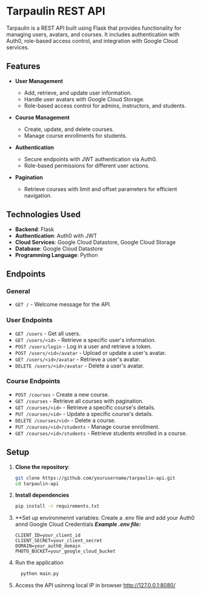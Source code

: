 # Tarpaulin REST API

Tarpaulin is a REST API built using Flask that provides functionality for managing users, avatars, and courses. It includes authentication with Auth0, role-based access control, and integration with Google Cloud services.

## Features

- **User Management**
  - Add, retrieve, and update user information.
  - Handle user avatars with Google Cloud Storage.
  - Role-based access control for admins, instructors, and students.

- **Course Management**
  - Create, update, and delete courses.
  - Manage course enrollments for students.

- **Authentication**
  - Secure endpoints with JWT authentication via Auth0.
  - Role-based permissions for different user actions.

- **Pagination**
  - Retrieve courses with limit and offset parameters for efficient navigation.

## Technologies Used

- **Backend**: Flask
- **Authentication**: Auth0 with JWT
- **Cloud Services**: Google Cloud Datastore, Google Cloud Storage
- **Database**: Google Cloud Datastore
- **Programming Language**: Python

## Endpoints

### General
- `GET /` - Welcome message for the API.

### User Endpoints
- `GET /users` - Get all users.
- `GET /users/<id>` - Retrieve a specific user's information.
- `POST /users/login` - Log in a user and retrieve a token.
- `POST /users/<id>/avatar` - Upload or update a user's avatar.
- `GET /users/<id>/avatar` - Retrieve a user's avatar.
- `DELETE /users/<id>/avatar` - Delete a user's avatar.

### Course Endpoints
- `POST /courses` - Create a new course.
- `GET /courses` - Retrieve all courses with pagination.
- `GET /courses/<id>` - Retrieve a specific course's details.
- `PUT /courses/<id>` - Update a specific course's details.
- `DELETE /courses/<id>` - Delete a course.
- `PUT /courses/<id>/students` - Manage course enrollment.
- `GET /courses/<id>/students` - Retrieve students enrolled in a course.

## Setup

1. **Clone the repository**:
   ```bash
   git clone https://github.com/yourusername/tarpaulin-api.git
   cd tarpaulin-api
2. **Install dependencies**  
     ```bash
     pip install -r requirements.txt
3. **Set up environmennt variables: Create a .env file and add your Auth0 annd Google Cloud Credentials
     ***Example .env file:***
   ```
   CLIENT_ID=your_client_id
   CLIENT_SECRET=your_client_secret
   DOMAIN=your_auth0_domain
   PHOTO_BUCKET=your_google_cloud_bucket
5. Run the application
   ```bash
     python main.py
6. Access the API usinnng local IP in browser http://127.0.0.1:8080/

